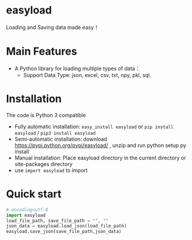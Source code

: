 easyload
========
Loading and Saving data made easy！

Main Features
====
-  A Python library for loading multiple types of data：
   -  Support Data Type: json, excel, csv, txt, npy, pkl, sql.

Installation
========
The code is Python 3 compatible

-  Fully automatic installation: ``easy_install easyload`` or ``pip install easyload`` / ``pip3 install easyload``
-  Semi-automatic installation: download https://pypi.python.org/pypi/easyload/ , unzip and run python setup.py install
-  Manual installation: Place easyload directory in the current directory or site-packages directory
-  use ``import easyload`` to import


Quick start
========
```python
# encoding=utf-8
import easyload
load_file_path, save_file_path = "", ""
json_data = easyload.load_json(load_file_path)
easyload.save_json(save_file_path,json_data)
```